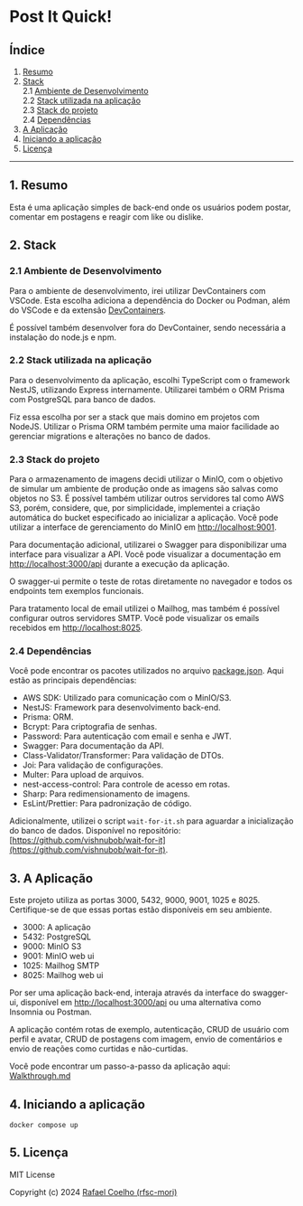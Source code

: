 # Post It Quick!

## Índice

1. [Resumo](#1-resumo)
2. [Stack](#2-stack)  
   2.1 [Ambiente de Desenvolvimento](#21-ambiente-de-desenvolvimento)  
   2.2 [Stack utilizada na aplicação](#22-stack-utilizada-na-aplicação)  
   2.3 [Stack do projeto](#23-stack-do-projeto)  
   2.4 [Dependências](#24-dependências)
3. [A Aplicação](#3-a-aplicação)
4. [Iniciando a aplicação](#4-iniciando-a-aplicação)
5. [Licença](#5-licença)

---

## 1. Resumo

Esta é uma aplicação simples de back-end onde os usuários podem postar, comentar em postagens e reagir com like ou dislike.

## 2. Stack

### 2.1 Ambiente de Desenvolvimento

Para o ambiente de desenvolvimento, irei utilizar DevContainers com VSCode. Esta escolha adiciona a dependência do Docker ou Podman, além do VSCode e da extensão [DevContainers](https://marketplace.visualstudio.com/items?itemName=ms-vscode-remote.remote-containers).

É possível também desenvolver fora do DevContainer, sendo necessária a instalação do node.js e npm.

### 2.2 Stack utilizada na aplicação

Para o desenvolvimento da aplicação, escolhi TypeScript com o framework NestJS, utilizando Express internamente. Utilizarei também o ORM Prisma com PostgreSQL para banco de dados.

Fiz essa escolha por ser a stack que mais domino em projetos com NodeJS. Utilizar o Prisma ORM também permite uma maior facilidade ao gerenciar migrations e alterações no banco de dados.

### 2.3 Stack do projeto

Para o armazenamento de imagens decidi utilizar o MinIO, com o objetivo de simular um ambiente de produção onde as imagens são salvas como objetos no S3. É possível também utilizar outros servidores tal como AWS S3, porém, considere, que, por simplicidade, implementei a criação automática do bucket especificado ao inicializar a aplicação. Você pode utilizar a interface de gerenciamento do MinIO em [http://localhost:9001](http://localhost:9001).

Para documentação adicional, utilizarei o Swagger para disponibilizar uma interface para visualizar a API. Você pode visualizar a documentação em [http://localhost:3000/api](http://localhost:3000/api) durante a execução da aplicação.

O swagger-ui permite o teste de rotas diretamente no navegador e todos os endpoints tem exemplos funcionais.

Para tratamento local de email utilizei o Mailhog, mas também é possível configurar outros servidores SMTP. Você pode visualizar os emails recebidos em [http://localhost:8025](http://localhost:8025).

### 2.4 Dependências

Você pode encontrar os pacotes utilizados no arquivo [package.json](package.json). Aqui estão as principais dependências:

- AWS SDK: Utilizado para comunicação com o MinIO/S3.
- NestJS: Framework para desenvolvimento back-end.
- Prisma: ORM.
- Bcrypt: Para criptografia de senhas.
- Password: Para autenticação com email e senha e JWT.
- Swagger: Para documentação da API.
- Class-Validator/Transformer: Para validação de DTOs.
- Joi: Para validação de configurações.
- Multer: Para upload de arquivos.
- nest-access-control: Para controle de acesso em rotas.
- Sharp: Para redimensionamento de imagens.
- EsLint/Prettier: Para padronização de código.

Adicionalmente, utilizei o script `wait-for-it.sh` para aguardar a inicialização do banco de dados. Disponível no repositório: [https://github.com/vishnubob/wait-for-it](https://github.com/vishnubob/wait-for-it).

## 3. A Aplicação

Este projeto utiliza as portas 3000, 5432, 9000, 9001, 1025 e 8025. Certifique-se de que essas portas estão disponíveis em seu ambiente.

- 3000: A aplicação
- 5432: PostgreSQL
- 9000: MinIO S3
- 9001: MinIO web ui
- 1025: Mailhog SMTP
- 8025: Mailhog web ui

Por ser uma aplicação back-end, interaja através da interface do swagger-ui, disponível em [http://localhost:3000/api](http://localhost:3000/api) ou uma alternativa como Insomnia ou Postman.

A aplicação contém rotas de exemplo, autenticação, CRUD de usuário com perfil e avatar, CRUD de postagens com imagem, envio de comentários e envio de reações como curtidas e não-curtidas.

Você pode encontrar um passo-a-passo da aplicação aqui: [Walkthrough.md](./docs/Walkthrough.md)

## 4. Iniciando a aplicação

```
docker compose up
```

## 5. Licença

MIT License

Copyright (c) 2024 [Rafael Coelho (rfsc-mori)](https://github.com/rfsc-mori)
